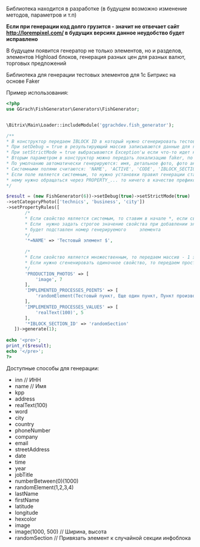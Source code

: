 Библиотека находится в разработке (в будущем возможно изменение методов, параметров и т.п)

**Если при генерации код долго грузится - значит не отвечает сайт http://lorempixel.com/ в будущих версиях данное неудобство будет исправлено**

В будущем появится генератор не только элементов, но и разделов, элементов Highload блоков, генерация разных цен для разных валют, торговых предложений  
  
Библиотека для генерации тестовых элементов для 1с Битрикс на основе Faker

Пример использования:

```php
<?php
use GGrach\FishGenerator\Generators\FishGenerator;


\Bitrix\Main\Loader::includeModule('ggrachdev.fish_generator');

/** 
* В конструктор передаем IBLOCK ID в который нужно сгенерировать тестовый элемент
* При setDebug = true в результирующий массив записываются данные для генерации
* При setStrictMode = true выбрасываются Exception'ы если что-то идет не так
* Вторым параметром в конструктор можно передать локализацию faker, по умолчанию ru_RU
* По умолчанию автоматически генерируются: имя, детальное фото, фото анонса, детальный текст + текст анонса, символьный код
* Системными полями считаются: 'NAME', 'ACTIVE', 'CODE', 'IBLOCK_SECTION_ID', 'DETAIL_TEXT', 'PREVIEW_TEXT', 'SORT'
* Если поле является системным, то нужно установки правил генерации ставить * перед ним, если же свойство является дополнительно созданным и к 
* нему нужно обращаться через PROPERTY_... то ничего в качестве префикса ставить не нужно
*/

$result = (new FishGenerator(6))->setDebug(true)->setStrictMode(true)
->setCategoryPhoto(['technics', 'business', 'city'])
->setPropertyRules([
       /*  
       * Если свойство является системым, то ставим в начале *, если свойство является дополнительным у инфоблока (Т.е PROPERTY_NAME), то не ставим  
       * Если  нужно задать строгое значение свойства при добавлении элементов, то ставим =, можно группировать: *=, =, *, при этом в $ 
       * будет подставлен номер генерируемого     элемента
       */  
       '*=NAME' => 'Тестовый элемент $',
       
       /*  
       * Если свойство является множественным, то передаем массив - 1 элемент массива задаем генератор (так же поддерживаются *, =), 2 элемент массива - кол-во элементов для генерации  
       * Если нужно сгененировать одиночное свойство, то передаем просто строку (в качестве значения)  
       */  
       'PRODUCTION_PHOTOS' => [
           'image', 7
       ],
       'IMPLEMENTED_PROCESSES_POINTS' => [
           'randomElement(Тестовый пункт, Еще один пункт, Пункт производства, Новый пункт, Пункт элемента, Тестовый процесс, Процесс производства, Новый процесс производства)', 5
       ],
       'IMPLEMENTED_PROCESSES_VALUES' => [
           'realText(100)', 5
       ],
       '*IBLOCK_SECTION_ID' => 'randomSection'
   ])->generate(1);
   
echo '<pre>';  
print_r($result);  
echo '</pre>';  
?>
```

Доступные способы для генерации:  
- inn // ИНН  
- name // Имя  
- kpp  
- address  
- realText(100)  
- word  
- city  
- country  
- phoneNumber  
- company  
- email  
- streetAddress  
- date  
- time  
- year  
- jobTitle  
- numberBetween(0)(1000)  
- randomElement(1,2,3,4)  
- lastName  
- firstName  
- latitude  
- longitude  
- hexcolor  
- image  
- image(1000, 500) // Ширина, высота  
- randomSection // Привязать элемент к случайной секции инфоблока
